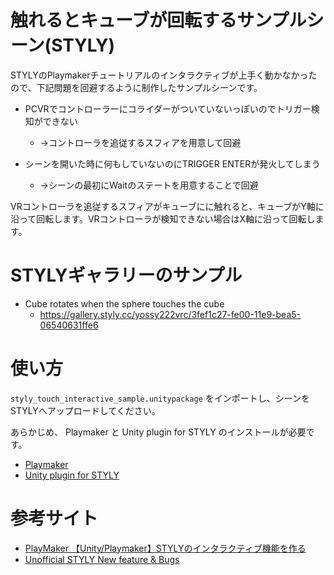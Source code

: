 

# 触れるとキューブが回転するサンプルシーン(STYLY)


STYLYのPlaymakerチュートリアルのインタラクティブが上手く動かなかったので、下記問題を回避するように制作したサンプルシーンです。

* PCVRでコントローラーにコライダーがついていないっぽいのでトリガー検知ができない
    * →コントローラを追従するスフィアを用意して回避


* シーンを開いた時に何もしていないのにTRIGGER ENTERが発火してしまう
    * →シーンの最初にWaitのステートを用意することで回避

VRコントローラを追従するスフィアがキューブにに触れると、キューブがY軸に沿って回転します。VRコントローラが検知できない場合はX軸に沿って回転します。


# STYLYギャラリーのサンプル

* Cube rotates when the sphere touches the cube
    * https://gallery.styly.cc/yossy222vrc/3fef1c27-fe00-11e9-bea5-06540631ffe6


# 使い方

`styly_touch_interactive_sample.unitypackage` をインポートし、シーンをSTYLYへアップロードしてください。

あらかじめ、 Playmaker と Unity plugin for STYLY のインストールが必要です。

* [Playmaker](https://assetstore.unity.com/packages/tools/visual-scripting/playmaker-368)
* [Unity plugin for STYLY](https://styly.cc/ja/download/)


# 参考サイト

* [PlayMaker 【Unity/Playmaker】STYLYのインタラクティブ機能を作る](https://styly.cc/ja/tips/playmaker-interactive/)
* [Unofficial STYLY New feature & Bugs](https://trello.com/b/HyFmSKum/unofficial-styly-new-feature-bugs)
